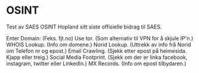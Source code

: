 # OSINT
Test av SAES OSINT
Hopland sitt siste offisielle bidrag til SAES.

Enter Domain: (Feks. fjt.no)
Use tor. (Som alternativ til VPN for å skjule IP'n.)
WHOIS Lookup. (Info om domene.)
Norid Lookup. (Uttrekk av info frå Norid om Telefon nr og epost.)
Email Crawling. (Sjekk etter epost på heimesida. Kjapp eller treig.)
Social Media Footprint. (Sjekk om der er linka facebook, instagram, twitter eller LinkedIn.)
MX Records. (Info om epost tilbydaren.)
